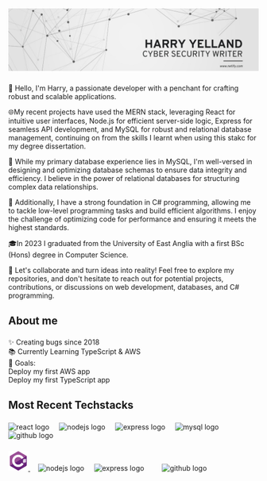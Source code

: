 <h1 align="left"></h1>

<img src="1715158433515.jpeg" style="width:100vw;"/>

###

<p align="left">👋 Hello, I'm Harry, a passionate developer with a penchant for crafting robust and scalable applications.</p>
<p align="left">🌐My recent projects have used the MERN stack, leveraging React for intuitive user interfaces, Node.js for efficient server-side logic, Express for seamless API development, and MySQL for robust and relational database management, continuing on from the skills I learnt when using this stakc for my degree dissertation.</p>

<p align="left">💾 While my primary database experience lies in MySQL, I'm well-versed in designing and optimizing database schemas to ensure data integrity and efficiency. I believe in the power of relational databases for structuring complex data relationships.</p>

<p align="left">🔧 Additionally, I have a strong foundation in C# programming, allowing me to tackle low-level programming tasks and build efficient algorithms. I enjoy the challenge of optimizing code for performance and ensuring it meets the highest standards.</p>

<p align="left">🎓In 2023 I graduated from the University of East Anglia with a first BSc (Hons) degree in Computer Science.</p>

<p align="left">🚀 Let's collaborate and turn ideas into reality! Feel free to explore my repositories, and don't hesitate to reach out for potential projects, contributions, or discussions on web development, databases, and C# programming.</p>

###

<h2 align="left">About me</h2>

###

<p align="left">✨ Creating bugs since 2018<br>📚 Currently Learning TypeScript & AWS<br>🎯 Goals:<br>Deploy my first AWS app<br>Deploy my first TypeScript app</p>

###

<h2 align="left">Most Recent Techstacks</h2>

###

<div align="left">
  <img src="https://cdn.jsdelivr.net/gh/devicons/devicon/icons/react/react-original.svg" height="40" alt="react logo"  />
  <img width="12" />
  <img src="https://cdn.jsdelivr.net/gh/devicons/devicon/icons/nodejs/nodejs-original.svg" height="40" alt="nodejs logo"  />
  <img width="12" />
  <img src="https://cdn.jsdelivr.net/gh/devicons/devicon/icons/express/express-original.svg" height="40" alt="express logo"  />
  <img width="12" />
  <img src="https://cdn.jsdelivr.net/gh/devicons/devicon/icons/mysql/mysql-original.svg" height="40" alt="mysql logo"  />
  <img width="12" />
  <img src="https://cdn.jsdelivr.net/gh/devicons/devicon/icons/github/github-original.svg" height="40" alt="github logo"  />
</div>

###
<div align="left">
  <a href="https://www.w3schools.com/cs/" target="_blank" rel="noreferrer"> <img src="https://raw.githubusercontent.com/devicons/devicon/master/icons/csharp/csharp-original.svg" alt="csharp" width="40" height="40"/> </a>
  <img width="12" />
  <img src="https://cdn.jsdelivr.net/gh/devicons/devicon/icons/nodejs/nodejs-original.svg" height="40" alt="nodejs logo"  />
  <img width="12" />
  <img src="https://cdn.jsdelivr.net/gh/devicons/devicon/icons/express/express-original.svg" height="40" alt="express logo"  />
  <img width="12" />
  <img width="12" />
  <img src="https://cdn.jsdelivr.net/gh/devicons/devicon/icons/github/github-original.svg" height="40" alt="github logo"  />
</div>
